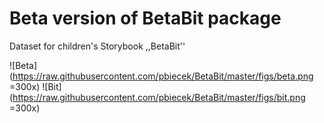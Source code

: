 Beta version of BetaBit package
===============================

Dataset for children's Storybook ,,BetaBit''

![Beta](https://raw.githubusercontent.com/pbiecek/BetaBit/master/figs/beta.png =300x)
![Bit](https://raw.githubusercontent.com/pbiecek/BetaBit/master/figs/bit.png =300x)
